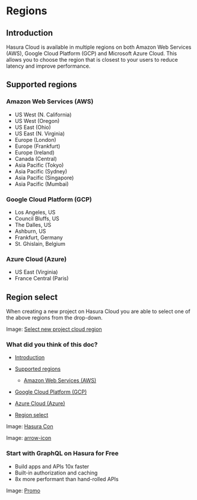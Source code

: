 # Regions

## Introduction​

Hasura Cloud is available in multiple regions on both Amazon Web Services (AWS), Google Cloud Platform (GCP) and
Microsoft Azure Cloud. This allows you to choose the region that is closest to your users to reduce latency and improve
performance.

## Supported regions​

### Amazon Web Services (AWS)​

- US West (N. California)
- US West (Oregon)
- US East (Ohio)
- US East (N. Virginia)
- Europe (London)
- Europe (Frankfurt)
- Europe (Ireland)
- Canada (Central)
- Asia Pacific (Tokyo)
- Asia Pacific (Sydney)
- Asia Pacific (Singapore)
- Asia Pacific (Mumbai)


### Google Cloud Platform (GCP)​

- Los Angeles, US
- Council Bluffs, US
- The Dalles, US
- Ashburn, US
- Frankfurt, Germany
- St. Ghislain, Belgium


### Azure Cloud (Azure)​

- US East (Virginia)
- France Central (Paris)


## Region select​

When creating a new project on Hasura Cloud you are able to select one of the above regions from the drop-down.

Image: [ Select new project cloud region ](https://hasura.io/docs/assets/images/select-cloud-region_console_2.11.1-8a93c14d700c3287f1b286d9e16c1195.png)

### What did you think of this doc?

- [ Introduction ](https://hasura.io/docs/latest/hasura-cloud/regions/#introduction)
- [ Supported regions ](https://hasura.io/docs/latest/hasura-cloud/regions/#supported-regions)
    - [ Amazon Web Services (AWS) ](https://hasura.io/docs/latest/hasura-cloud/regions/#amazon-web-services-aws)

- [ Google Cloud Platform (GCP) ](https://hasura.io/docs/latest/hasura-cloud/regions/#google-cloud-platform-gcp)

- [ Azure Cloud (Azure) ](https://hasura.io/docs/latest/hasura-cloud/regions/#azure-cloud-azure)
- [ Region select ](https://hasura.io/docs/latest/hasura-cloud/regions/#region-select)


Image: [ Hasura Con ](https://res.cloudinary.com/dh8fp23nd/image/upload/v1686154570/hasura-con-2023/has-con-light-date_r2a2ud.png)

Image: [ arrow-icon ](https://res.cloudinary.com/dh8fp23nd/image/upload/v1683723549/main-web/chevron-right_ldbi7d.png)

### Start with GraphQL on Hasura for Free

- Build apps and APIs 10x faster
- Built-in authorization and caching
- 8x more performant than hand-rolled APIs


Image: [ Promo ](https://hasura.io/docs/assets/images/hasura-free-ff60e409244e0ea12b5a3045d1a9096b.png)